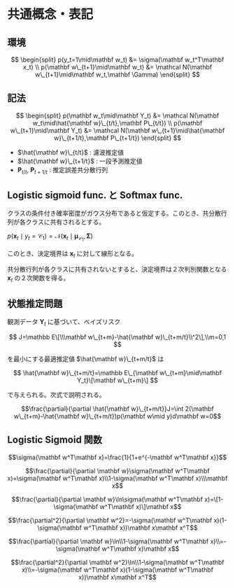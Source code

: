 # 共通概念・表記


<!-- WARNING: THIS FILE WAS AUTOGENERATED! DO NOT EDIT! -->

## 環境

$$
\begin{split}
p(y_t=1\mid\mathbf w_t) &= \sigma(\mathbf w_t^T\mathbf x_t) \\
p(\mathbf w\_{t+1}\mid\mathbf w_t) &= \mathcal N(\mathbf w\_{t+1}\mid\mathbf w_t,\mathbf \Gamma)
\end{split}
$$

## 記法

$$
\begin{split}
p(\mathbf w_t\mid\mathbf Y_t) &= \mathcal N(\mathbf w_t\mid\hat{\mathbf w}\_{t/t},\mathbf P\_{t/t}) \\
p(\mathbf w\_{t+1}\mid\mathbf Y_t) &= \mathcal N(\mathbf w\_{t+1}\mid\hat{\mathbf w}\_{t+1/t},\mathbf P\_{t+1/t})
\end{split}
$$

- $\hat{\mathbf w}\_{t/t}$ : 濾波推定値
- $\hat{\mathbf w}\_{t+1/t}$ : 一段予測推定値
- **P**<sub>*t*/*t*</sub>, **P**<sub>*t* + 1/*t*</sub> :
  推定誤差共分散行列

## Logistic sigmoid func. と Softmax func.

クラスの条件付き確率密度がガウス分布であると仮定する。このとき、共分散行列が各クラスに共有されるとする。

*p*(**x**<sub>*t*</sub> ∣ *y*<sub>*t*</sub> = 𝒞<sub>1</sub>) = 𝒩(**x**<sub>*t*</sub> ∣ **μ**<sub>𝒞<sub>1</sub></sub>, **Σ**)

このとき、決定境界は **x**<sub>*t*</sub> に対して線形となる。

共分散行列が各クラスに共有されないとすると、決定境界は２次判別関数となる
**x**<sub>*t*</sub> の２次関数を得る。

## 状態推定問題

観測データ **Y**<sub>*t*</sub> に基づいて、ベイズリスク

$$
J=\mathbb E\[\\\mathbf w\_{t+m}-\hat{\mathbf w}\_{t+m/t}\\^2\],\\m=0,1
$$

を最小にする最適推定値 $\hat{\mathbf w}\_{t+m/t}$ は

$$
\hat{\mathbf w}\_{t+m/t}=\mathbb E\_{\mathbf w\_{t+m}\mid\mathbf Y_t}\[\mathbf w\_{t+m}\]
$$

で与えられる。次式で説明される。

$$\frac{\partial}{\partial \hat{\mathbf w}\_{t+m/t}}J=\int 2(\mathbf w\_{t+m}-\hat{\mathbf w}\_{t+m/t})p(\mathbf w\mid y)d\mathbf w=0$$

## Logistic Sigmoid 関数

$$\sigma(\mathbf w^T\mathbf x)=\frac{1}{1+e^{-\mathbf w^T\mathbf x}}$$

$$\frac{\partial}{\partial \mathbf w}\sigma(\mathbf w^T\mathbf x)=\sigma(\mathbf w^T\mathbf x)\\1-\sigma(\mathbf w^T\mathbf x)\\\mathbf x$$

$$\frac{\partial}{\partial \mathbf w}\ln\sigma(\mathbf w^T\mathbf x)=\[1-\sigma(\mathbf w^T\mathbf x)\]\mathbf x$$

$$\frac{\partial^2}{\partial \mathbf w^2}=-\sigma(\mathbf w^T\mathbf x)(1-\sigma(\mathbf w^T\mathbf x))\mathbf x\mathbf x^T$$

$$\frac{\partial}{\partial \mathbf w}\ln\\1-\sigma(\mathbf w^T\mathbf x)\\=-\sigma(\mathbf w^T\mathbf x)\mathbf x$$

$$\frac{\partial^2}{\partial \mathbf w^2}\ln\\1-\sigma(\mathbf w^T\mathbf x)\\=-\sigma(\mathbf w^T\mathbf x)(1-\sigma(\mathbf w^T\mathbf x))\mathbf x\mathbf x^T$$
